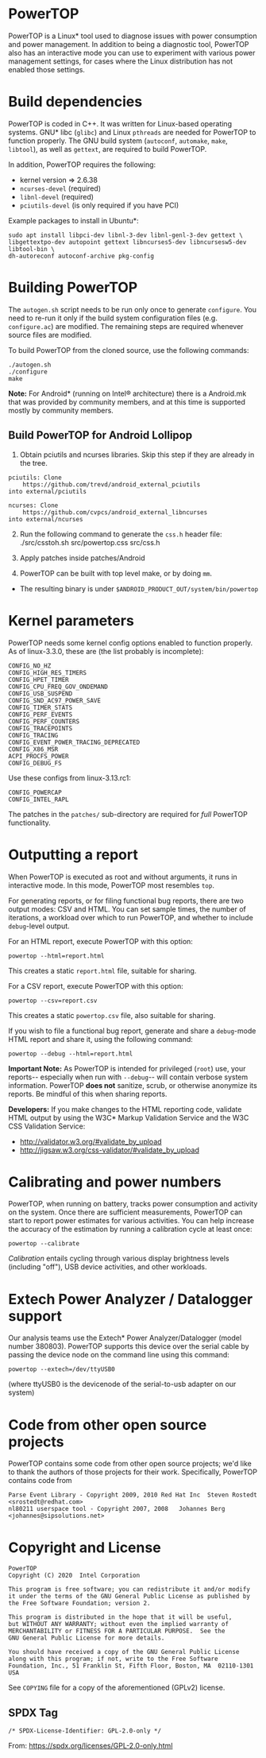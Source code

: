 ﻿# PowerTOP

PowerTOP is a Linux* tool used to diagnose issues with power consumption and
power management. In addition to being a diagnostic tool, PowerTOP also has an
interactive mode you can use to experiment with various power management
settings, for cases where the Linux distribution has not enabled those
settings.


# Build dependencies

PowerTOP is coded in C++. It was written for Linux-based operating systems.
GNU* libc (`glibc`) and Linux `pthreads` are needed for PowerTOP to function
properly. The GNU build system (`autoconf`, `automake`, `make`, `libtool`), as
well as `gettext`, are required to build PowerTOP.

In addition, PowerTOP requires the following:

* kernel version => 2.6.38
* `ncurses-devel` (required)
* `libnl-devel` (required)
* `pciutils-devel` (is only required if you have PCI)

Example packages to install in Ubuntu*:

    sudo apt install libpci-dev libnl-3-dev libnl-genl-3-dev gettext \
    libgettextpo-dev autopoint gettext libncurses5-dev libncursesw5-dev libtool-bin \
    dh-autoreconf autoconf-archive pkg-config


# Building PowerTOP

The `autogen.sh` script needs to be run only once to generate `configure`.
You need to re-run it only if the build system configuration files
(e.g. `configure.ac`) are modified. The remaining steps are required whenever
source files are modified.

To build PowerTOP from the cloned source, use the following commands:

    ./autogen.sh
    ./configure
    make

**Note:** For Android* (running on Intel® architecture) there is a
Android.mk that was provided by community members, and at this time is
supported mostly by community members.


## Build PowerTOP for Android Lollipop

1. Obtain pciutils and ncurses libraries. Skip this step if they are already in
   the tree.

```
pciutils: Clone
    https://github.com/trevd/android_external_pciutils
into external/pciutils

ncurses: Clone
    https://github.com/cvpcs/android_external_libncurses
into external/ncurses
```

2. Run the following command to generate the `css.h` header file:
    ./src/csstoh.sh src/powertop.css src/css.h

3. Apply patches inside patches/Android

4. PowerTOP can be built with top level make, or by doing `mm`.

* The resulting binary is under `$ANDROID_PRODUCT_OUT/system/bin/powertop`


# Kernel parameters

PowerTOP needs some kernel config options enabled to function
properly. As of linux-3.3.0, these are (the list probably is incomplete):

    CONFIG_NO_HZ
    CONFIG_HIGH_RES_TIMERS
    CONFIG_HPET_TIMER
    CONFIG_CPU_FREQ_GOV_ONDEMAND
    CONFIG_USB_SUSPEND
    CONFIG_SND_AC97_POWER_SAVE
    CONFIG_TIMER_STATS
    CONFIG_PERF_EVENTS
    CONFIG_PERF_COUNTERS
    CONFIG_TRACEPOINTS
    CONFIG_TRACING
    CONFIG_EVENT_POWER_TRACING_DEPRECATED
    CONFIG_X86_MSR
    ACPI_PROCFS_POWER
    CONFIG_DEBUG_FS

Use these configs from linux-3.13.rc1:

    CONFIG_POWERCAP
    CONFIG_INTEL_RAPL

The patches in the `patches/` sub-directory are required for *full* PowerTOP
functionality.


# Outputting a report

When PowerTOP is executed as root and without arguments, it runs in
interactive mode. In this mode, PowerTOP most resembles `top`.

For generating reports, or for filing functional bug reports, there are two
output modes: CSV and HTML. You can set sample times, the number of iterations,
a workload over which to run PowerTOP, and whether to include
`debug`-level output.

For an HTML report, execute PowerTOP with this option:

    powertop --html=report.html

This creates a static `report.html` file, suitable for sharing.

For a CSV report, execute PowerTOP with this option:

    powertop --csv=report.csv

This creates a static `powertop.csv` file, also suitable for sharing.

If you wish to file a functional bug report, generate and share a
`debug`-mode HTML report and share it, using the following command:

    powertop --debug --html=report.html

**Important Note:** As PowerTOP is intended for privileged (`root`) use, your
reports-- especially when run with `--debug`-- will contain verbose system
information. PowerTOP **does not** sanitize, scrub, or otherwise anonymize its
reports. Be mindful of this when sharing reports.

**Developers:** If you make changes to the HTML reporting code, validate HTML
output by using the W3C* Markup Validation Service and the W3C CSS Validation
Service:
* http://validator.w3.org/#validate_by_upload
* http://jigsaw.w3.org/css-validator/#validate_by_upload


# Calibrating and power numbers

PowerTOP, when running on battery, tracks power consumption and activity on
the system. Once there are sufficient measurements, PowerTOP can start to
report power estimates for various activities. You can help increase the
accuracy of the estimation by running a calibration cycle at least once:

    powertop --calibrate

*Calibration* entails cycling through various display brightness levels
(including "off"), USB device activities, and other workloads.


# Extech Power Analyzer / Datalogger support

Our analysis teams use the Extech* Power Analyzer/Datalogger (model
number 380803). PowerTOP supports this device over the serial cable by passing
the device node on the command line using this command:

    powertop --extech=/dev/ttyUSB0

(where ttyUSB0 is the devicenode of the serial-to-usb adapter on our system)


# Code from other open source projects

PowerTOP contains some code from other open source projects; we'd like to thank
the authors of those projects for their work. Specifically, PowerTOP contains
code from

```
Parse Event Library - Copyright 2009, 2010 Red Hat Inc  Steven Rostedt <srostedt@redhat.com>
nl80211 userspace tool - Copyright 2007, 2008	Johannes Berg <johannes@sipsolutions.net>
```


# Copyright and License

    PowerTOP
    Copyright (C) 2020  Intel Corporation

    This program is free software; you can redistribute it and/or modify
    it under the terms of the GNU General Public License as published by
    the Free Software Foundation; version 2.

    This program is distributed in the hope that it will be useful,
    but WITHOUT ANY WARRANTY; without even the implied warranty of
    MERCHANTABILITY or FITNESS FOR A PARTICULAR PURPOSE.  See the
    GNU General Public License for more details.

    You should have received a copy of the GNU General Public License
    along with this program; if not, write to the Free Software
    Foundation, Inc., 51 Franklin St, Fifth Floor, Boston, MA  02110-1301  USA

See `COPYING` file for a copy of the aforementioned (GPLv2) license.


## SPDX Tag

    /* SPDX-License-Identifier: GPL-2.0-only */

From: https://spdx.org/licenses/GPL-2.0-only.html
